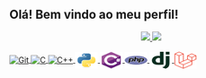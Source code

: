 ## Olá! Bem vindo ao meu perfil! 

<div align="center">
  <a href="https://github.com/arthurnmachado">
  <img height="180em" src="https://github-readme-stats.vercel.app/api?username=arthurnmachado&show_icons=true&theme=dark&include_all_commits=true&count_private=true"/>
  <img height="180em" src="https://github-readme-stats.vercel.app/api/top-langs/?username=arthurnmachado&hide=scss,jupyter%20notebook&layout=compact&langs_count=7&theme=dark"/>
</div>
<div style="display: inline_block"><br>
  <img align="center" alt="Git" height="30" width="40" src="https://cdn.jsdelivr.net/gh/devicons/devicon/icons/git/git-plain.svg">
  <img align="center" alt="C" height="30" width="40" src="https://cdn.jsdelivr.net/gh/devicons/devicon/icons/c/c-original.svg">
  <img align="center" alt="C++" height="30" width="40" src="https://cdn.jsdelivr.net/gh/devicons/devicon/icons/cplusplus/cplusplus-original.svg">
  <img align="center" alt="Python" height="30" width="40" src="https://raw.githubusercontent.com/devicons/devicon/master/icons/python/python-original.svg">
  <img align="center" alt="Csharp" height="30" width="40" src="https://raw.githubusercontent.com/devicons/devicon/master/icons/csharp/csharp-original.svg">
  <img align="center" alt="PHP" height="30" width="40" src="https://raw.githubusercontent.com/devicons/devicon/v2.16.0/icons/php/php-original.svg">
  <img align="center" alt="Django" height="30" width="40" src="https://raw.githubusercontent.com/devicons/devicon/v2.16.0/icons/django/django-plain.svg">
  <img align="center" alt="Laravel" height="30" width="40" src="https://raw.githubusercontent.com/devicons/devicon/v2.16.0/icons/laravel/laravel-original.svg">
</div>

##
